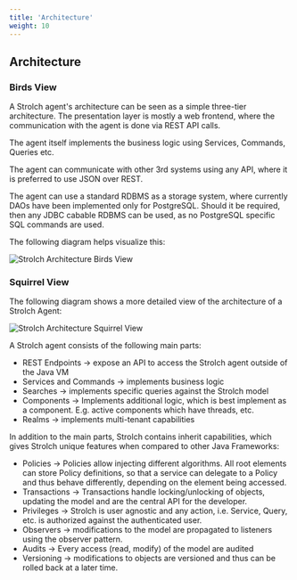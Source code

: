 ```yaml
---
title: 'Architecture'
weight: 10
---
```


## Architecture

### Birds View
A Strolch agent's architecture can be seen as a simple three-tier architecture. 
The presentation layer is mostly a web frontend, where the communication with 
the agent is done via REST API calls.

The agent itself implements the business logic using Services, Commands, 
Queries etc.

The agent can communicate with other 3rd systems using any API, where it is 
preferred to use JSON over REST.

The agent can use a standard RDBMS as a storage system, where currently DAOs 
have been implemented only for PostgreSQL. Should it be required, then any 
JDBC cabable RDBMS can be used, as no PostgreSQL specific SQL commands are used.

The following diagram helps visualize this:

![Strolch Architecture Birds View](/assets/images/Strolch-Bird-View.svg)

### Squirrel View

The following diagram shows a more detailed view of the architecture of a 
Strolch Agent:

![Strolch Architecture Squirrel View](/assets/images/Strolch-Squirrel-View.svg)

A Strolch agent consists of the following main parts:
* REST Endpoints → expose an API to access the Strolch agent outside of the 
  Java VM
* Services and Commands → implements business logic
* Searches → implements specific queries against the Strolch model
* Components → Implements additional logic, which is best implement as a 
  component. E.g. active components which have threads, etc.
* Realms → implements multi-tenant capabilities

In addition to the main parts, Strolch contains inherit capabilities, which 
gives Strolch unique features when compared to other Java Frameworks:
* Policies → Policies allow injecting different algorithms. All root elements 
  can store Policy definitions, so that a service can delegate to a Policy and 
  thus behave differently, depending on the element being accessed.
* Transactions → Transactions handle locking/unlocking of objects, updating the 
  model and are the central API for the developer.
* Privileges → Strolch is user agnostic and any action, i.e. Service, Query, 
  etc. is authorized against the authenticated user.
* Observers → modifications to the model are propagated to listeners using the 
  observer pattern.
* Audits → Every access (read, modify) of the model are audited
* Versioning → modifications to objects are versioned and thus can be rolled 
  back at a later time.
